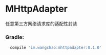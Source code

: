 # MHttpAdapter
任意第三方网络请求库的适配性封装
### Gradle:
```gradle
  compile 'im.wangchao:mhttpadapter:0.1.0'
```
